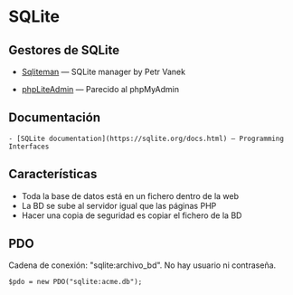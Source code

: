 SQLite
======

## Gestores de SQLite

  - [Sqliteman](https://sourceforge.net/projects/sqliteman/) — SQLite manager by Petr Vanek

  - [phpLiteAdmin](https://www.phpliteadmin.org/) — Parecido al phpMyAdmin

## Documentación

    - [SQLite documentation](https://sqlite.org/docs.html) — Programming Interfaces

## Características

  - Toda la base de datos está en un fichero dentro de la web
  - La BD se sube al servidor igual que las páginas PHP
  - Hacer una copia de seguridad es copiar el fichero de la BD

## PDO

Cadena de conexión: "sqlite:archivo_bd". No hay usuario ni contraseña.

    $pdo = new PDO("sqlite:acme.db");
